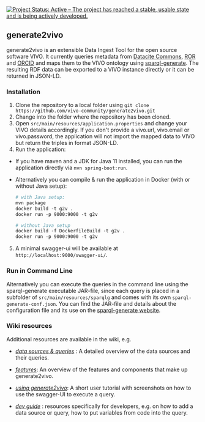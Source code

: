 [![Project Status: Active – The project has reached a stable, usable state and is being actively developed.](https://www.repostatus.org/badges/latest/active.svg)](https://www.repostatus.org/#active)

## generate2vivo
generate2vivo is an extensible Data Ingest Tool for the open source software VIVO.
It currently queries metadata from [Datacite Commons](https://commons.datacite.org/), [ROR](https://ror.org/) and [ORCID](https://orcid.org/)
and maps them to the VIVO ontology using [sparql-generate](https://ci.mines-stetienne.fr/sparql-generate/index.html).
The resulting RDF data can be exported to a VIVO instance directly or it can be returned in JSON-LD.


### Installation
1. Clone the repository to a local folder using `git clone https://github.com/vivo-community/generate2vivo.git`
2. Change into the folder where the repository has been cloned.
3. Open `src/main/resources/application.properties` and change your VIVO details accordingly.
   If you don't provide a vivo.url, vivo.email or vivo.password, the application will not import the mapped data to VIVO but return the triples in format JSON-LD.
3. Run the application:
* If you have maven and a JDK for Java 11 installed, you can run the application directly via `mvn spring-boot:run`.

* Alternatively you can compile & run the application in Docker (with or without Java setup):
  ```dockerfile
  # with Java setup:
  mvn package
  docker build -t g2v .
  docker run -p 9000:9000 -t g2v
  
  # without Java setup
  docker build -f DockerfileBuild -t g2v .
  docker run -p 9000:9000 -t g2v

5. A minimal swagger-ui will be available at `http://localhost:9000/swagger-ui/`.

### Run in Command Line
Alternatively you can execute the queries in the command line using the sparql-generate executable JAR-file, since
each query is placed in a subfolder of `src/main/resources/sparqlg` and comes with its own `sparql-generate-conf.json`.
You can find the JAR-file and details about the configuration file and its use on the [sparql-generate website](https://ci.mines-stetienne.fr/sparql-generate/language-cli.html).

### Wiki resources
Additional resources are available in the wiki, e.g.

* _[data sources & queries](https://github.com/vivo-community/generate2vivo/wiki/data-sources-&-queries)_ :
A detailed overview of the data sources and their queries.

* _[features](https://github.com/vivo-community/generate2vivo/wiki)_: 
   An overview of the features and components that make up generate2vivo.

* _[using generate2vivo](https://github.com/vivo-community/generate2vivo/wiki/using-generate2vivo)_: A short user tutorial with screenshots on how to use the swagger-UI to execute a query.

* _[dev guide](https://github.com/vivo-community/generate2vivo/wiki/dev-guide)_ : resources specifically for developers, e.g. on how to add a data source or query, how to put variables from code into the query.